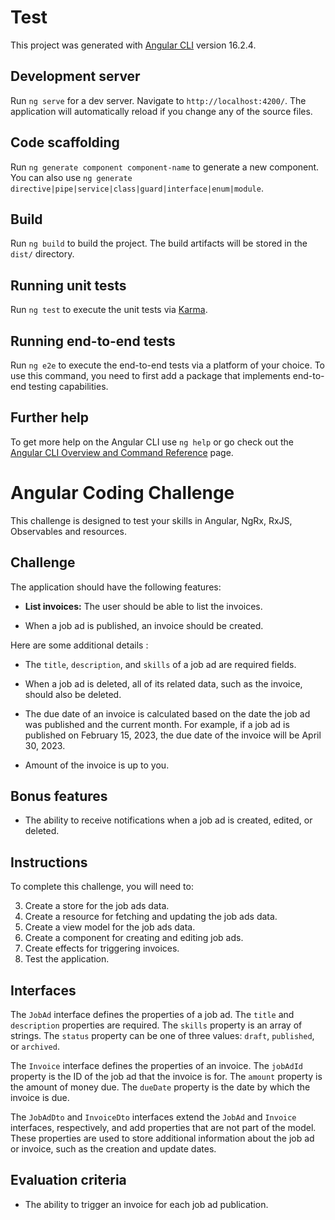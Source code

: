 # Test

This project was generated with [Angular CLI](https://github.com/angular/angular-cli) version 16.2.4.

## Development server

Run `ng serve` for a dev server. Navigate to `http://localhost:4200/`. The application will automatically reload if you
change any of the source files.

## Code scaffolding

Run `ng generate component component-name` to generate a new component. You can also
use `ng generate directive|pipe|service|class|guard|interface|enum|module`.

## Build

Run `ng build` to build the project. The build artifacts will be stored in the `dist/` directory.

## Running unit tests

Run `ng test` to execute the unit tests via [Karma](https://karma-runner.github.io).

## Running end-to-end tests

Run `ng e2e` to execute the end-to-end tests via a platform of your choice. To use this command, you need to first add a
package that implements end-to-end testing capabilities.

## Further help

To get more help on the Angular CLI use `ng help` or go check out
the [Angular CLI Overview and Command Reference](https://angular.io/cli) page.

# Angular Coding Challenge

This challenge is designed to test your skills in Angular, NgRx, RxJS, Observables and resources.

## Challenge

The application should have the following features:

- **List invoices:** The user should be able to list the invoices.

- When a job ad is published, an invoice should be created.

Here are some additional details :

- The `title`, `description`, and `skills` of a job ad are required fields.

- When a job ad is deleted, all of its related data, such as the invoice, should also be deleted.

- The due date of an invoice is calculated based on the date the job ad was published and the current month. For
  example, if a job ad is published on February 15, 2023, the due date of the invoice will be April 30, 2023.

- Amount of the invoice is up to you.

## Bonus features

- The ability to receive notifications when a job ad is created, edited, or deleted.

## Instructions

To complete this challenge, you will need to:

3. Create a store for the job ads data.
4. Create a resource for fetching and updating the job ads data.
5. Create a view model for the job ads data.
6. Create a component for creating and editing job ads.
7. Create effects for triggering invoices.
8. Test the application.

## Interfaces

The `JobAd` interface defines the properties of a job ad. The `title` and `description` properties are required.
The `skills` property is an array of strings. The `status` property can be one of three values: `draft`, `published`,
or `archived`.

The `Invoice` interface defines the properties of an invoice. The `jobAdId` property is the ID of the job ad that the
invoice is for. The `amount` property is the amount of money due. The `dueDate` property is the date by which the
invoice is due.

The `JobAdDto` and `InvoiceDto` interfaces extend the `JobAd` and `Invoice` interfaces, respectively, and add properties
that are not part of the model. These properties are used to store additional information about the job ad or invoice,
such as the creation and update dates.

## Evaluation criteria

- The ability to trigger an invoice for each job ad publication.
